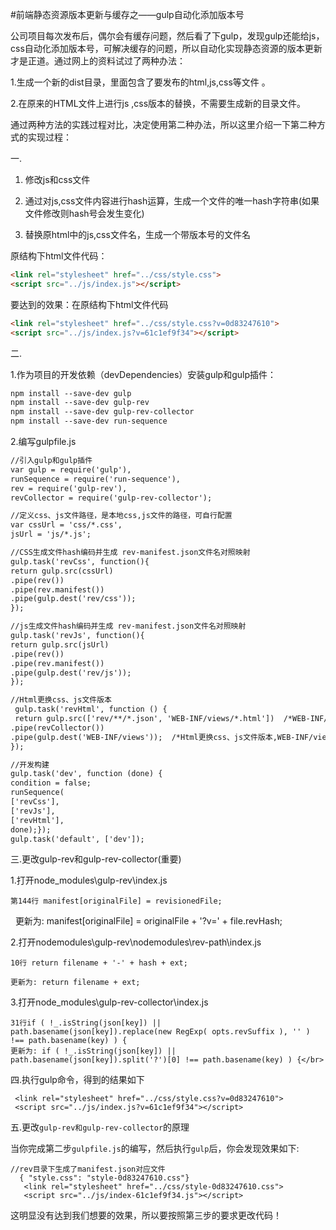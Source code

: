 #前端静态资源版本更新与缓存之——gulp自动化添加版本号

公司项目每次发布后，偶尔会有缓存问题，然后看了下gulp，发现gulp还能给js，css自动化添加版本号，可解决缓存的问题，所以自动化实现静态资源的版本更新才是正道。通过网上的资料试过了两种办法：

1.生成一个新的dist目录，里面包含了要发布的html,js,css等文件 。

2.在原来的HTML文件上进行js ,css版本的替换，不需要生成新的目录文件。

通过两种方法的实践过程对比，决定使用第二种办法，所以这里介绍一下第二种方式的实现过程：

一.

1. 修改js和css文件

2. 通过对js,css文件内容进行hash运算，生成一个文件的唯一hash字符串(如果文件修改则hash号会发生变化)

3. 替换原html中的js,css文件名，生成一个带版本号的文件名

原结构下html文件代码：
```html
<link rel="stylesheet" href="../css/style.css">
<script src="../js/index.js"></script>
```

要达到的效果：在原结构下html文件代码
```html
<link rel="stylesheet" href="../css/style.css?v=0d83247610">
<script src="../js/index.js?v=61c1ef9f34"></script>
```

二.

1.作为项目的开发依赖（devDependencies）安装gulp和gulp插件：

```html
npm install --save-dev gulp
npm install --save-dev gulp-rev
npm install --save-dev gulp-rev-collector
npm install --save-dev run-sequence
```

2.编写gulpfile.js

  ```html
//引入gulp和gulp插件
var gulp = require('gulp'),  
  runSequence = require('run-sequence'),   
  rev = require('gulp-rev'),    
  revCollector = require('gulp-rev-collector');

//定义css、js文件路径，是本地css,js文件的路径，可自行配置
var cssUrl = 'css/*.css',   
  jsUrl = 'js/*.js';

//CSS生成文件hash编码并生成 rev-manifest.json文件名对照映射
  gulp.task('revCss', function(){   
  return gulp.src(cssUrl)        
 .pipe(rev())        
 .pipe(rev.manifest())        
 .pipe(gulp.dest('rev/css'));
 });

//js生成文件hash编码并生成 rev-manifest.json文件名对照映射
  gulp.task('revJs', function(){    
  return gulp.src(jsUrl)        
 .pipe(rev())        
 .pipe(rev.manifest())        
 .pipe(gulp.dest('rev/js'));
 });

 //Html更换css、js文件版本
   gulp.task('revHtml', function () {    
   return gulp.src(['rev/**/*.json', 'WEB-INF/views/*.html'])  /*WEB-INF/views是本地html文件的路径，可自行配置*/        
  .pipe(revCollector())        
  .pipe(gulp.dest('WEB-INF/views'));  /*Html更换css、js文件版本,WEB-INF/views也是和本地html文件的路径一致*/
 });

//开发构建
  gulp.task('dev', function (done) {   
  condition = false;   
  runSequence(       
  ['revCss'],       
  ['revJs'],        
  ['revHtml'],        
  done);});
  gulp.task('default', ['dev']);
```  
三.更改gulp-rev和gulp-rev-collector(重要)

  1.打开node_modules\gulp-rev\index.js

    第144行 manifest[originalFile] = revisionedFile;
    
    更新为: manifest[originalFile] = originalFile + '?v=' + file.revHash;


  2.打开nodemodules\gulp-rev\nodemodules\rev-path\index.js

    10行 return filename + '-' + hash + ext;
    
    更新为: return filename + ext;
 
    
  3.打开node_modules\gulp-rev-collector\index.js

    31行if ( !_.isString(json[key]) || path.basename(json[key]).replace(new RegExp( opts.revSuffix ), '' ) !== path.basename(key) ) {
    更新为: if ( !_.isString(json[key]) || path.basename(json[key]).split('?')[0] !== path.basename(key) ) {</br>
  
四.执行gulp命令，得到的结果如下
```
 <link rel="stylesheet" href="../css/style.css?v=0d83247610">
 <script src="../js/index.js?v=61c1ef9f34"></script>
 ```
五.更改```gulp-rev和gulp-rev-collector```的原理

 当你完成第二步```gulpfile.js```的编写，然后执行```gulp```后，你会发现效果如下:
 ```
 //rev目录下生成了manifest.json对应文件
   { "style.css": "style-0d83247610.css"}
    <link rel="stylesheet" href="../css/style-0d83247610.css">
    <script src="../js/index-61c1ef9f34.js"></script>
 ```
 这明显没有达到我们想要的效果，所以要按照第三步的要求更改代码！
